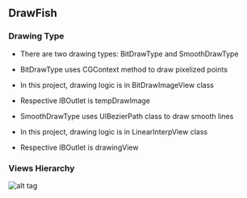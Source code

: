 ## DrawFish

### Drawing Type

 - There are two drawing types: BitDrawType and SmoothDrawType

 - BitDrawType uses CGContext method to draw pixelized points
 - In this project, drawing logic is in BitDrawImageView class
 - Respective IBOutlet is tempDrawImage

 - SmoothDrawType uses UIBezierPath class to draw smooth lines
 - In this project, drawing logic is in LinearInterpView class
 - Respective IBOutlet is drawingView

### Views Hierarchy
![alt tag](http://oi57.tinypic.com/30vlwyf.jpg)
